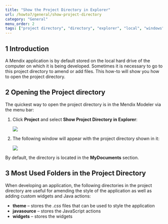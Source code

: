 ```yaml
---
title: "Show the Project Directory in Explorer"
url: /howto7/general/show-project-directory
category: "General"
menu_order: 2
tags: ["project directory", "directory", "explorer", "local", "windows"]
---
```


## 1 Introduction

A Mendix application is by default stored on the local hard drive of the computer on which it is being developed. Sometimes it is necessary to go to this project directory to amend or add files. This how-to will show you how to open the project directory.  

## 2 Opening the Project directory

The quickest way to open the project directory is in the Mendix Modeler via the menu bar:

1.  Click **Project** and select **Show Project Directory in Explorer**:

    ![](attachments/show-project-directory/18581613.png)
        
2.  The following window will appear with the project directory shown in it:

    ![](attachments/show-project-directory/18581612.png)

By default, the directory is located in the **MyDocuments** section.

## 3 Most Used Folders in the Project Directory

When developing an application, the following directories in the project directory are useful for amending the style of the application as well as adding custom widgets and Java actions:

* **theme** – stores the *.css* files that can be used to style the application
* **javasource** – stores the JavaScript actions
* **widgets** – stores the widgets

